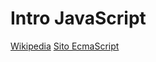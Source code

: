 # Intro JavaScript

[Wikipedia](https://en.wikipedia.org/wiki/ECMAScript)
[Sito EcmaScript](https://www.ecma-international.org/publications-and-standards/standards/ecma-262/)

